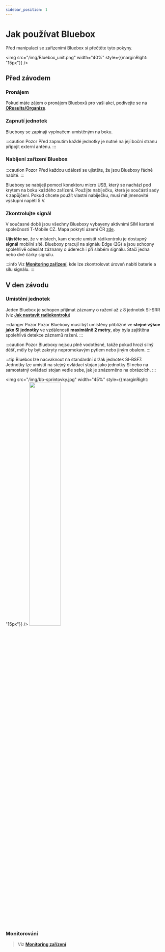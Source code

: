 ```yaml
---
sidebar_position: 1
---
```


# Jak používat Bluebox

Před manipulací se zařízeními Bluebox si přečtěte tyto pokyny.

<img src="/img/Bluebox_unit.png" width="40%" style={{marginRight: "15px"}} />

## Před závodem

### Pronájem

Pokud máte zájem o pronájem Blueboxů pro vaši akci, podívejte se na **[OResults/Organize](https://oresults.eu/organize)**.

### Zapnutí jednotek

Blueboxy se zapínají vypínačem umístěným na boku.

:::caution Pozor
Před zapnutím každé jednotky je nutné na její boční stranu připojit externí anténu.
:::

### Nabíjení zařízení Bluebox

:::caution Pozor
Před každou událostí se ujistěte, že jsou Blueboxy řádně nabité.
:::

Blueboxy se nabíjejí pomocí konektoru micro USB, který se nachází pod krytem na boku každého zařízení. Použijte nabíječku, která je součástí sady k zapůjčení. Pokud chcete použít vlastní nabíječku, musí mít jmenovité výstupní napětí 5 V.

### Zkontrolujte signál

V současné době jsou všechny Blueboxy vybaveny aktivními SIM kartami společnosti T-Mobile CZ. Mapa pokrytí území ČR [zde](https://www.t-mobile.cz/podpora/mapa-pokryti-internetem/mobilni).

**Ujistěte se**, že v místech, kam chcete umístit rádikontrolu je dostupný **signál** mobilní sítě. Blueboxy pracují na signálu Edge (2G) a jsou schopny spolehlivě odesílat záznamy o úderech i při slabém signálu. Stačí jedna nebo dvě čárky signálu.

:::info
Viz **[Monitoring zařízení](./device-monitoring)**, kde lze zkontrolovat úroveň nabití baterie a sílu signálu.
:::

## V den závodu

### Umístění jednotek

Jeden Bluebox je schopen přijímat záznamy o ražení až z 8 jednotek SI-SRR (viz **[Jak nastavit radiokontrolu](../tutorials/radio-control.md)**)

:::danger Pozor
Pozor Blueboxy musí být umístěny přibližně ve **stejné výšce jako SI jednotky** ve vzdálenosti **maximálně 2 metry**, aby byla zajištěna spolehlivá detekce záznamů ražení.
:::

:::caution Pozor
Blueboxy nejsou plně vodotěsné, takže pokud hrozí silný déšť, měly by být zakryty nepromokavým pytlem nebo jiným obalem.
:::

:::tip
Bluebox lze nacvaknout na standardní držák jednotek SI-BSF7. Jednotky lze umístit na stejný ovládací stojan jako jednotky SI nebo na samostatný ovládací stojan vedle sebe, jak je znázorněno na obrázcích.
:::

<img src="/img/bb-sprintovky.jpg" width="45%" style={{marginRight: "15px"}} />
<img src="/img/velikonoce.jpg" width="45%" />

### Monitorování
> Viz **[Monitoring zařízení](./device-monitoring)**
